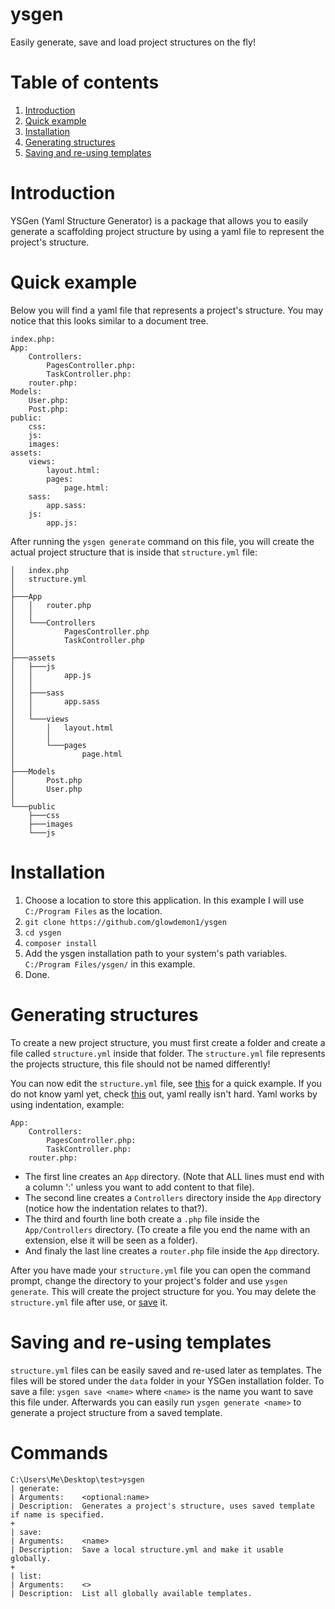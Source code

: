 # ysgen
Easily generate, save and load project structures on the fly!

# Table of contents
1. [Introduction](https://github.com/glowdemon1/ysgen#introduction)
2. [Quick example](https://github.com/glowdemon1/ysgen#quick-example)
2. [Installation](https://github.com/glowdemon1/ysgen#installation)
2. [Generating structures](https://github.com/glowdemon1/ysgen#generating-structures)
2. [Saving and re-using templates](https://github.com/glowdemon1/ysgen#saving-and-re-using-templates)

# Introduction
YSGen (Yaml Structure Generator) is a package that allows you to easily generate a scaffolding project structure by using a yaml file to represent the project's structure.

# Quick example
Below you will find a yaml file that represents a project's structure. You may notice that this looks similar to a document tree.
```
index.php:
App:
    Controllers:
        PagesController.php:
        TaskController.php:
    router.php:
Models:
    User.php:
    Post.php:
public:
    css:
    js:
    images:
assets:
    views:
        layout.html:
        pages:
            page.html:
    sass:
        app.sass:
    js:
        app.js:
```

After running the `ysgen generate` command on this file, you will create the actual project structure that is inside that `structure.yml` file:

```
│   index.php
│   structure.yml
│
├───App
│   │   router.php
│   │
│   └───Controllers
│           PagesController.php
│           TaskController.php
│
├───assets
│   ├───js
│   │       app.js
│   │
│   ├───sass
│   │       app.sass
│   │
│   └───views
│       │   layout.html
│       │
│       └───pages
│               page.html
│
├───Models
│       Post.php
│       User.php
│
└───public
    ├───css
    ├───images
    └───js
```

# Installation
1. Choose a location to store this application. In this example I will use `C:/Program Files` as the location.
2. `git clone https://github.com/glowdemon1/ysgen`
3. `cd ysgen`
4. `composer install`
5. Add the ysgen installation path to your system's path variables. `C:/Program Files/ysgen/` in this example.
6. Done.

# Generating structures
To create a new project structure, you must first create a folder and create a file called `structure.yml` inside that folder. The `structure.yml` file represents the projects structure, this file should not be named differently!

You can now edit the `structure.yml` file, see [this](https://github.com/glowdemon1/ysgen#quick-example) for a quick example. If you do not know yaml yet, check [this](http://docs.ansible.com/ansible/YAMLSyntax.html) out, yaml really isn't hard. Yaml works by using indentation, example:
```
App:
    Controllers:
        PagesController.php:
        TaskController.php:
    router.php:
```

- The first line creates an `App` directory. (Note that ALL lines must end with a column ':' unless you want to add content to that file).
- The second line creates a `Controllers` directory inside the `App` directory (notice how the indentation relates to that?).
- The third and fourth line both create a `.php` file inside the `App/Controllers` directory. (To create a file you end the name with an extension, else it will be seen as a folder).
- And finaly the last line creates a `router.php` file inside the `App` directory.

After you have made your `structure.yml` file you can open the command prompt, change the directory to your project's folder and use `ysgen generate`. This will create the project structure for you. You may delete the `structure.yml` file after use, or [save](https://github.com/glowdemon1/ysgen#saving-and-re-using-templates) it.

# Saving and re-using templates
`structure.yml` files can be easily saved and re-used later as templates. The files will be stored under the `data` folder in your YSGen installation folder. To save a file: `ysgen save <name>` where `<name>` is the name you want to save this file under. Afterwards you can easily run `ysgen generate <name>` to generate a project structure from a saved template.

# Commands
```
C:\Users\Me\Desktop\test>ysgen
| generate:
| Arguments:    <optional:name>
| Description:  Generates a project's structure, uses saved template if name is specified.
+
| save:
| Arguments:    <name>
| Description:  Save a local structure.yml and make it usable globally.
+
| list:
| Arguments:    <>
| Description:  List all globally available templates.
```
